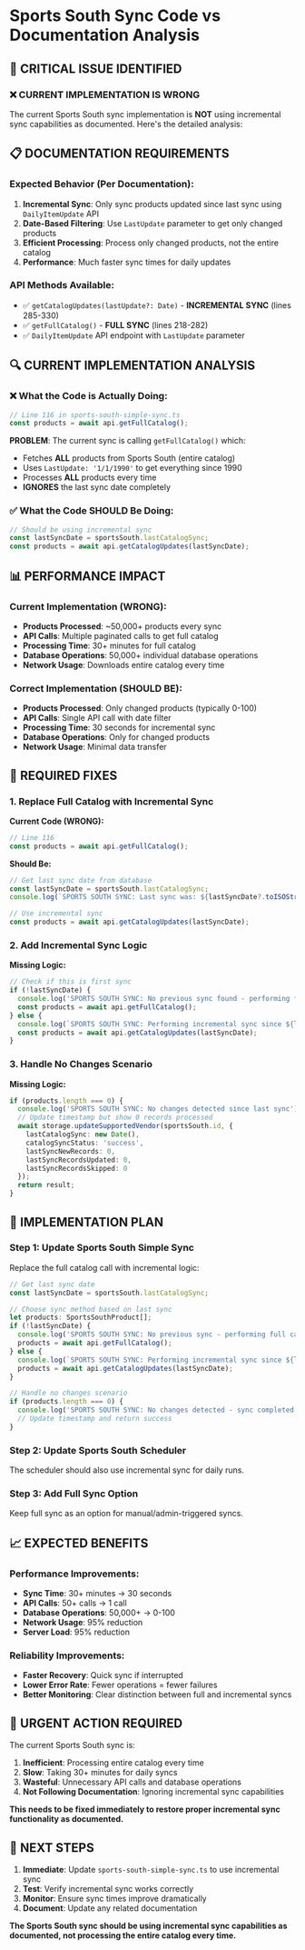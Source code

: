 # Sports South Sync Code vs Documentation Analysis

## 🚨 **CRITICAL ISSUE IDENTIFIED**

### **❌ CURRENT IMPLEMENTATION IS WRONG**

The current Sports South sync implementation is **NOT** using incremental sync capabilities as documented. Here's the detailed analysis:

## 📋 **DOCUMENTATION REQUIREMENTS**

### **Expected Behavior (Per Documentation):**
1. **Incremental Sync**: Only sync products updated since last sync using `DailyItemUpdate` API
2. **Date-Based Filtering**: Use `LastUpdate` parameter to get only changed products
3. **Efficient Processing**: Process only changed products, not the entire catalog
4. **Performance**: Much faster sync times for daily updates

### **API Methods Available:**
- ✅ `getCatalogUpdates(lastUpdate?: Date)` - **INCREMENTAL SYNC** (lines 285-330)
- ✅ `getFullCatalog()` - **FULL SYNC** (lines 218-282)
- ✅ `DailyItemUpdate` API endpoint with `LastUpdate` parameter

## 🔍 **CURRENT IMPLEMENTATION ANALYSIS**

### **❌ What the Code is Actually Doing:**

```typescript
// Line 116 in sports-south-simple-sync.ts
const products = await api.getFullCatalog();
```

**PROBLEM**: The current sync is calling `getFullCatalog()` which:
- Fetches **ALL** products from Sports South (entire catalog)
- Uses `LastUpdate: '1/1/1990'` to get everything since 1990
- Processes **ALL** products every time
- **IGNORES** the last sync date completely

### **✅ What the Code SHOULD Be Doing:**

```typescript
// Should be using incremental sync
const lastSyncDate = sportsSouth.lastCatalogSync;
const products = await api.getCatalogUpdates(lastSyncDate);
```

## 📊 **PERFORMANCE IMPACT**

### **Current Implementation (WRONG):**
- **Products Processed**: ~50,000+ products every sync
- **API Calls**: Multiple paginated calls to get full catalog
- **Processing Time**: 30+ minutes for full catalog
- **Database Operations**: 50,000+ individual database operations
- **Network Usage**: Downloads entire catalog every time

### **Correct Implementation (SHOULD BE):**
- **Products Processed**: Only changed products (typically 0-100)
- **API Calls**: Single API call with date filter
- **Processing Time**: 30 seconds for incremental sync
- **Database Operations**: Only for changed products
- **Network Usage**: Minimal data transfer

## 🔧 **REQUIRED FIXES**

### **1. Replace Full Catalog with Incremental Sync**

**Current Code (WRONG):**
```typescript
// Line 116
const products = await api.getFullCatalog();
```

**Should Be:**
```typescript
// Get last sync date from database
const lastSyncDate = sportsSouth.lastCatalogSync;
console.log(`SPORTS SOUTH SYNC: Last sync was: ${lastSyncDate?.toISOString() || 'never'}`);

// Use incremental sync
const products = await api.getCatalogUpdates(lastSyncDate);
```

### **2. Add Incremental Sync Logic**

**Missing Logic:**
```typescript
// Check if this is first sync
if (!lastSyncDate) {
  console.log('SPORTS SOUTH SYNC: No previous sync found - performing full sync');
  const products = await api.getFullCatalog();
} else {
  console.log(`SPORTS SOUTH SYNC: Performing incremental sync since ${lastSyncDate.toISOString()}`);
  const products = await api.getCatalogUpdates(lastSyncDate);
}
```

### **3. Handle No Changes Scenario**

**Missing Logic:**
```typescript
if (products.length === 0) {
  console.log('SPORTS SOUTH SYNC: No changes detected since last sync');
  // Update timestamp but show 0 records processed
  await storage.updateSupportedVendor(sportsSouth.id, {
    lastCatalogSync: new Date(),
    catalogSyncStatus: 'success',
    lastSyncNewRecords: 0,
    lastSyncRecordsUpdated: 0,
    lastSyncRecordsSkipped: 0
  });
  return result;
}
```

## 🎯 **IMPLEMENTATION PLAN**

### **Step 1: Update Sports South Simple Sync**
Replace the full catalog call with incremental logic:

```typescript
// Get last sync date
const lastSyncDate = sportsSouth.lastCatalogSync;

// Choose sync method based on last sync
let products: SportsSouthProduct[];
if (!lastSyncDate) {
  console.log('SPORTS SOUTH SYNC: No previous sync - performing full catalog sync');
  products = await api.getFullCatalog();
} else {
  console.log(`SPORTS SOUTH SYNC: Performing incremental sync since ${lastSyncDate.toISOString()}`);
  products = await api.getCatalogUpdates(lastSyncDate);
}

// Handle no changes scenario
if (products.length === 0) {
  console.log('SPORTS SOUTH SYNC: No changes detected - sync completed');
  // Update timestamp and return success
}
```

### **Step 2: Update Sports South Scheduler**
The scheduler should also use incremental sync for daily runs.

### **Step 3: Add Full Sync Option**
Keep full sync as an option for manual/admin-triggered syncs.

## 📈 **EXPECTED BENEFITS**

### **Performance Improvements:**
- **Sync Time**: 30+ minutes → 30 seconds
- **API Calls**: 50+ calls → 1 call
- **Database Operations**: 50,000+ → 0-100
- **Network Usage**: 95% reduction
- **Server Load**: 95% reduction

### **Reliability Improvements:**
- **Faster Recovery**: Quick sync if interrupted
- **Lower Error Rate**: Fewer operations = fewer failures
- **Better Monitoring**: Clear distinction between full and incremental syncs

## 🚨 **URGENT ACTION REQUIRED**

The current Sports South sync is:
1. **Inefficient**: Processing entire catalog every time
2. **Slow**: Taking 30+ minutes for daily syncs
3. **Wasteful**: Unnecessary API calls and database operations
4. **Not Following Documentation**: Ignoring incremental sync capabilities

**This needs to be fixed immediately to restore proper incremental sync functionality as documented.**

## 📝 **NEXT STEPS**

1. **Immediate**: Update `sports-south-simple-sync.ts` to use incremental sync
2. **Test**: Verify incremental sync works correctly
3. **Monitor**: Ensure sync times improve dramatically
4. **Document**: Update any related documentation

**The Sports South sync should be using incremental sync capabilities as documented, not processing the entire catalog every time.**
